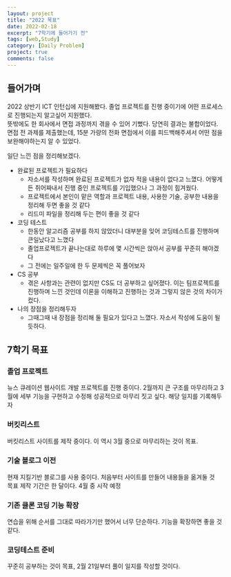 ```yaml
---
layout: project
title: "2022 목표"
date: 2022-02-18
excerpt: "7학기에 들어가기 전"
tags: [web,Study]
category: [Daily Problem]
project: true
comments: false
---
```


## 들어가며
2022 상반기 ICT 인턴십에 지원해봤다. 졸업 프로젝트를 진행 중이기에 어떤 프로세스로 진행되는지 알고싶어 지원했다. <br>뜻밖에도 한 회사에서 면접 과정까지 겪을 수 있어 기뻤다. 당연히 결과는 불합이었다.<br>
면접 전 과제를 제출했는데, 15분 가량의 전화 면접에서 이를 피드백해주셔서 어떤 점을 보완해야하는지 알 수 있었다.

일단 느낀 점을 정리해보겠다.
* 완료된 프로젝트가 필요하다
	* 자소서를 작성하며 완료된 프로젝트가 없자 적을 내용이 없다고 느꼈다. 어떻게든 쥐어짜내서 진행 중인 프로젝트를 기입했으나 그 과정이 힘겨웠다. 
	* 프로젝트에서 본인이 맡은 역할과 프로젝트 내용, 사용한 기술, 공부한 내용을 정리해 두면 좋을 것 같다
	* 리드미 파일을 정리해 두는 편이 좋을 것 같다
* 코딩 테스트
	* 한동안 알고리즘 공부를 하지 않았더니 대부분을 잊어 코딩테스트를 진행하며 큰일났다고 느꼈다
	* 졸업프로젝트가 끝나는대로 하루에 몇 시간씩은 앉아서 공부를 꾸준히 해야겠다
	* 그 전에는 일주일에 한 두 문제씩은 꼭 풀어보자
* CS 공부
	* 겪은 사항과는 관련이 없지만 CS도 더 공부하고 싶어졌다. 이는 팀프로젝트를 진행하며 느낀 것인데 이론을 이해하고 진행하는 것과 그렇지 않은 것의 차이가 컸다.
* 나의 장점을 정리해두자
	* 그때그때 내 장점을 정리해 둘 필요가 있다고 느꼈다. 자소서 작성에 도움이 될 듯하다.

## 7학기 목표
### 졸업 프로젝트 
뉴스 큐레이션 웹사이트 개발 프로젝트를 진행 중이다. 2월까지 큰 구조를 마무리하고 3월에 세부 기능을 구현하고 수정해 성공적으로 마무리 짓고 싶다. 해당 일지를 기록해두자
### 버킷리스트
버킷리스트 사이트를 제작 중이다. 이 역시 3월 중으로 마무리하는 것이 목표. 
### 기술 블로그 이전
현재 지킬기반 블로그를 사용 중이다. 처음부터 사이트를 만들어 내용들을 옮겨둘 것<br>
목표 제작 기간은 한 달이다. 4월 중 시작 예정
### 기존 클론 코딩 기능 확장
연습을 위해 순서를 그대로 따라가기만 했어서 너무 단순하다. 기능을 확장하면 좋을 것 같다.
### 코딩테스트 준비
꾸준히 공부하는 것이 목표, 2월 21일부터 풀이 일지를 작성할 것이다.
